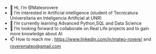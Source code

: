 - 👋 Hi, I’m @Mateorovere
- 👀 I’m interested in Artificial intelligence (student of Tecnicatura Universitaria en Inteligencia Artificial at UNR)
- 🌱 I’m currently learning Advanced Python,SQL and Data Science
- 💞️ I’m looking forward to collaborate on Real Life projects and to gain more knowledge about AI
- 📫 How to reach me : https://www.linkedin.com/in/mateo-rovere/ and roveremateo@gmail.com

<!---
Mateorovere/Mateorovere is a ✨ special ✨ repository because its `README.md` (this file) appears on your GitHub profile.
You can click the Preview link to take a look at your changes.
--->
